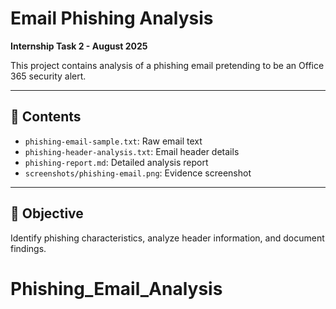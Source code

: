 # Email Phishing Analysis

**Internship Task 2 - August 2025**

This project contains analysis of a phishing email pretending to be an Office 365 security alert.

---

## 📂 Contents

- `phishing-email-sample.txt`: Raw email text
- `phishing-header-analysis.txt`: Email header details
- `phishing-report.md`: Detailed analysis report
- `screenshots/phishing-email.png`: Evidence screenshot

---

## 🎯 Objective
Identify phishing characteristics, analyze header information, and document findings.
# Phishing_Email_Analysis
